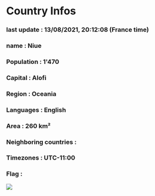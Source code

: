 # Country  Infos
### last update : 13/08/2021, 20:12:08 (France time)

### name : Niue
### Population : 1'470
### Capital : Alofi
### Region : Oceania
### Languages : English
### Area : 260 km²
### Neighboring countries : 
### Timezones : UTC-11:00

### Flag :
![](https://restcountries.eu/data/niu.svg)